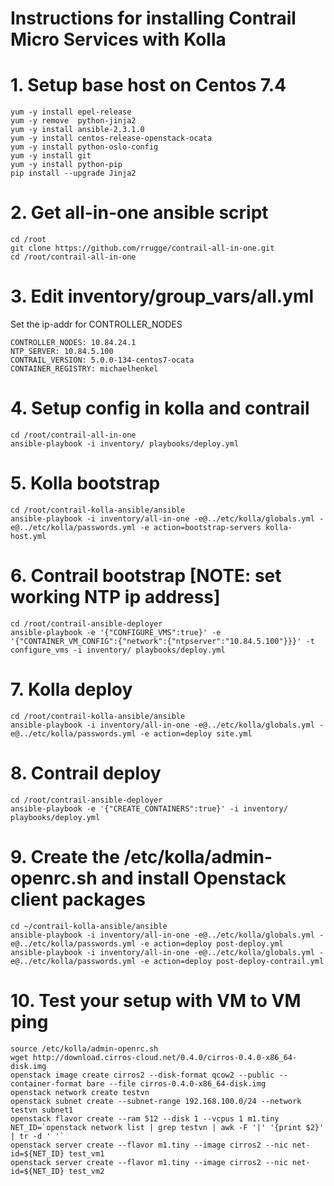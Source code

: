 # Instructions for installing Contrail Micro Services with Kolla

# 1. Setup base host on Centos 7.4
```
yum -y install epel-release
yum -y remove  python-jinja2
yum -y install ansible-2.3.1.0
yum -y install centos-release-openstack-ocata
yum -y install python-oslo-config
yum -y install git
yum -y install python-pip
pip install --upgrade Jinja2
```

# 2. Get all-in-one ansible script
```
cd /root
git clone https://github.com/rrugge/contrail-all-in-one.git
cd /root/contrail-all-in-one
```

# 3. Edit inventory/group_vars/all.yml
Set the ip-addr for CONTROLLER_NODES
```
CONTROLLER_NODES: 10.84.24.1
NTP_SERVER: 10.84.5.100
CONTRAIL_VERSION: 5.0.0-134-centos7-ocata
CONTAINER_REGISTRY: michaelhenkel
```

# 4. Setup config in kolla and contrail

```
cd /root/contrail-all-in-one
ansible-playbook -i inventory/ playbooks/deploy.yml
```

# 5. Kolla bootstrap
```
cd /root/contrail-kolla-ansible/ansible
ansible-playbook -i inventory/all-in-one -e@../etc/kolla/globals.yml -e@../etc/kolla/passwords.yml -e action=bootstrap-servers kolla-host.yml
```

# 6. Contrail bootstrap [NOTE: set working NTP ip address]
```
cd /root/contrail-ansible-deployer
ansible-playbook -e '{"CONFIGURE_VMS":true}' -e '{"CONTAINER_VM_CONFIG":{"network":{"ntpserver":"10.84.5.100"}}}' -t configure_vms -i inventory/ playbooks/deploy.yml
```

# 7. Kolla deploy
```
cd /root/contrail-kolla-ansible/ansible
ansible-playbook -i inventory/all-in-one -e@../etc/kolla/globals.yml -e@../etc/kolla/passwords.yml -e action=deploy site.yml
```

# 8. Contrail deploy
```
cd /root/contrail-ansible-deployer
ansible-playbook -e '{"CREATE_CONTAINERS":true}' -i inventory/ playbooks/deploy.yml
```

# 9. Create the /etc/kolla/admin-openrc.sh and install Openstack client packages
```
cd ~/contrail-kolla-ansible/ansible
ansible-playbook -i inventory/all-in-one -e@../etc/kolla/globals.yml -e@../etc/kolla/passwords.yml -e action=deploy post-deploy.yml
ansible-playbook -i inventory/all-in-one -e@../etc/kolla/globals.yml -e@../etc/kolla/passwords.yml -e action=deploy post-deploy-contrail.yml
```

# 10. Test your setup with VM to VM ping
```
source /etc/kolla/admin-openrc.sh
wget http://download.cirros-cloud.net/0.4.0/cirros-0.4.0-x86_64-disk.img
openstack image create cirros2 --disk-format qcow2 --public --container-format bare --file cirros-0.4.0-x86_64-disk.img                                      
openstack network create testvn
openstack subnet create --subnet-range 192.168.100.0/24 --network testvn subnet1
openstack flavor create --ram 512 --disk 1 --vcpus 1 m1.tiny 
NET_ID=`openstack network list | grep testvn | awk -F '|' '{print $2}' | tr -d ' '`
openstack server create --flavor m1.tiny --image cirros2 --nic net-id=${NET_ID} test_vm1
openstack server create --flavor m1.tiny --image cirros2 --nic net-id=${NET_ID} test_vm2
```

